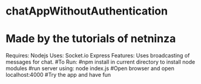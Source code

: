 # chatAppWithoutAuthentication
# Made by the tutorials of netninza
Requires:
Nodejs
Uses:
Socket.io
Express
Features:
Uses broadcasting of messages for chat.
#To Run:
#npm install in current directory to install node modules
#run server using: node index.js
#Open browser and open localhost:4000
#Try the app and have fun
